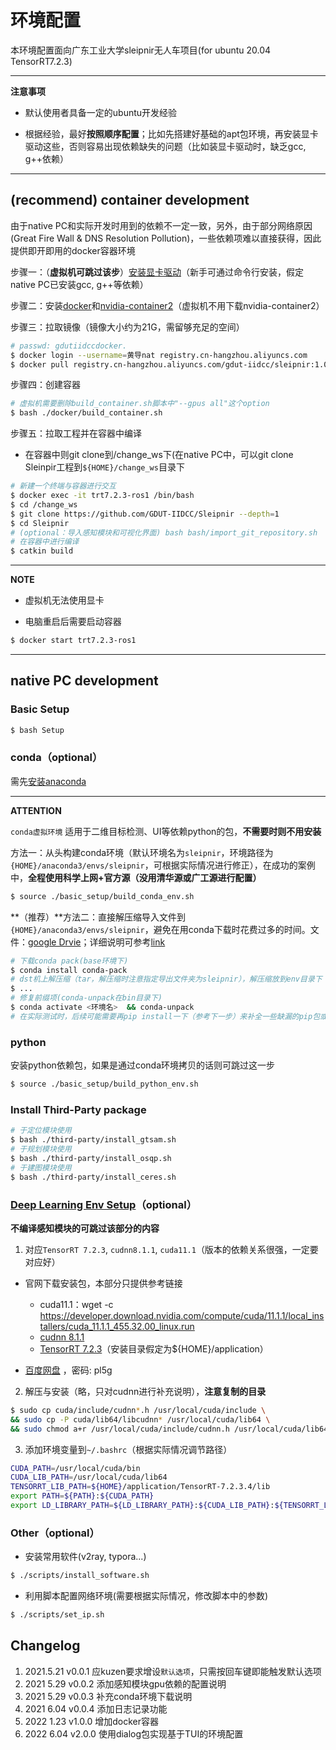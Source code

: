 # 环境配置

本环境配置面向广东工业大学sleipnir无人车项目(for ubuntu 20.04 TensorRT7.2.3)

---

**注意事项**

- 默认使用者具备一定的ubuntu开发经验

- 根据经验，最好**按照顺序配置**；比如先搭建好基础的apt包环境，再安装显卡驱动这些，否则容易出现依赖缺失的问题（比如装显卡驱动时，缺乏gcc, g++依赖）

---

## (recommend) container development

由于native PC和实际开发时用到的依赖不一定一致，另外，由于部分网络原因(Great Fire Wall & DNS Resolution Pollution)，一些依赖项难以直接获得，因此提供即开即用的docker容器环境

步骤一：（**虚拟机可跳过该步**）[安装显卡驱动](https://ambook.readthedocs.io/zh/latest/deep-learning/rst/env-building.html#id1)（新手可通过命令行安装，假定native PC已安装gcc, g++等依赖）

步骤二：安装[docker](https://ambook.readthedocs.io/zh/latest/docker/rst/docker-practice.html#docker)和[nvidia-container2](https://ambook.readthedocs.io/zh/latest/docker/rst/docker-practice.html#id4)（虚拟机不用下载nvidia-container2）

步骤三：拉取镜像（镜像大小约为21G，需留够充足的空间）

```bash
# passwd: gdutiidccdocker.
$ docker login --username=黄导nat registry.cn-hangzhou.aliyuncs.com
$ docker pull registry.cn-hangzhou.aliyuncs.com/gdut-iidcc/sleipnir:1.0.0
```

步骤四：创建容器

```bash
# 虚拟机需要删除build_container.sh脚本中"--gpus all"这个option
$ bash ./docker/build_container.sh
```

步骤五：拉取工程并在容器中编译

- 在容器中则git clone到/change_ws下(在native PC中，可以git clone Sleinpir工程到`${HOME}/change_ws`目录下

```bash
# 新建一个终端与容器进行交互
$ docker exec -it trt7.2.3-ros1 /bin/bash
$ cd /change_ws
$ git clone https://github.com/GDUT-IIDCC/Sleipnir --depth=1
$ cd Sleipnir
# (optional：导入感知模块和可视化界面) bash bash/import_git_repository.sh
# 在容器中进行编译
$ catkin build
```

---

**NOTE**

- 虚拟机无法使用显卡

- 电脑重启后需要启动容器

```bash
$ docker start trt7.2.3-ros1
```

---

## native PC development

### Basic Setup

```bash
$ bash Setup
```

### conda（optional）

需先[安装anaconda](https://ambook.readthedocs.io/zh/latest/ubuntu/rst/Package-Download-Virtual-Env.html#conda)

---

**ATTENTION**

`conda虚拟环境` 适用于二维目标检测、UI等依赖python的包，**不需要时则不用安装**

方法一：从头构建conda环境（默认环境名为`sleipnir`，环境路径为`{HOME}/anaconda3/envs/sleipnir`，可根据实际情况进行修正），在成功的案例中，**全程使用科学上网+官方源（没用清华源或广工源进行配置）**

```bash
$ source ./basic_setup/build_conda_env.sh
```

**（推荐）**方法二：直接解压缩导入文件到`{HOME}/anaconda3/envs/sleipnir`，避免在用conda下载时花费过多的时间。文件：[google Drvie]( https://drive.google.com/file/d/1Tm1PZnzVNFF0hpWAaCH0inaAI6W3toqs/view?usp=sharing)；详细说明可参考[link](https://ambook.readthedocs.io/zh/latest/ubuntu/rst/Package-Download-Virtual-Env.html#id16)

```bash
# 下载conda pack(base环境下)
$ conda install conda-pack
# dst机上解压缩（tar，解压缩时注意指定导出文件夹为sleipnir），解压缩放到env目录下
$ ...
# 修复前缀项(conda-unpack在bin目录下)
$ conda activate <环境名>  && conda-unpack
# 在实际测试时，后续可能需要再pip install一下（参考下一步）来补全一些缺漏的pip包或修正一些python包
```

### python

安装python依赖包，如果是通过conda环境拷贝的话则可跳过这一步

``` bash
$ source ./basic_setup/build_python_env.sh
```

### Install Third-Party package

```bash
# 于定位模块使用
$ bash ./third-party/install_gtsam.sh
# 于规划模块使用
$ bash ./third-party/install_osqp.sh
# 于建图模块使用
$ bash ./third-party/install_ceres.sh
```

### [Deep Learning Env Setup](https://ambook.readthedocs.io/zh/latest/deep-learning/rst/env-building.html)（optional）

**不编译感知模块的可跳过该部分的内容**

1. 对应`TensorRT 7.2.3`, `cudnn8.1.1`, `cuda11.1`（版本的依赖关系很强，一定要对应好）

- 官网下载安装包，本部分只提供参考链接
  - cuda11.1：wget -c https://developer.download.nvidia.com/compute/cuda/11.1.1/local_installers/cuda_11.1.1_455.32.00_linux.run
  - [cudnn 8.1.1](https://developer.nvidia.com/compute/machine-learning/tensorrt/secure/7.2.3/tars/TensorRT-7.2.3.4.Ubuntu-18.04.x86_64-gnu.cuda-11.1.cudnn8.1.tar.gz)
  - [TensorRT 7.2.3](https://developer.nvidia.com/compute/machine-learning/tensorrt/secure/7.2.3/tars/TensorRT-7.2.3.4.Ubuntu-18.04.x86_64-gnu.cuda-11.1.cudnn8.1.tar.gz)（安装目录假定为${HOME}/application）

- [百度网盘](https://pan.baidu.com/s/1cYyQcMq-FCrw2jlaUvufRg) ，密码: pl5g

2. 解压与安装（略，只对cudnn进行补充说明），**注意复制的目录**

``` bash
$ sudo cp cuda/include/cudnn*.h /usr/local/cuda/include \
&& sudo cp -P cuda/lib64/libcudnn* /usr/local/cuda/lib64 \
&& sudo chmod a+r /usr/local/cuda/include/cudnn.h /usr/local/cuda/lib64/libcudnn*
```

3. 添加环境变量到`~/.bashrc`（根据实际情况调节路径）

```bash
CUDA_PATH=/usr/local/cuda/bin
CUDA_LIB_PATH=/usr/local/cuda/lib64
TENSORRT_LIB_PATH=${HOME}/application/TensorRT-7.2.3.4/lib
export PATH=${PATH}:${CUDA_PATH}
export LD_LIBRARY_PATH=${LD_LIBRARY_PATH}:${CUDA_LIB_PATH}:${TENSORRT_LIB_PATH}
```

### Other（optional）

- 安装常用软件(v2ray, typora...) 

```bash
$ ./scripts/install_software.sh
```

- 利用脚本配置网络环境(需要根据实际情况，修改脚本中的参数)

```bash
$ ./scripts/set_ip.sh
```

## Changelog

1. 2021.5.21 v0.0.1 应kuzen要求增设`默认选项`，只需按回车键即能触发默认选项
2. 2021 5.29 v0.0.2 添加感知模块gpu依赖的配置说明
3. 2021 5.29 v0.0.3 补充conda环境下载说明
4. 2021 6.04 v0.0.4 添加日志记录功能
4. 2022 1.23 v1.0.0 增加docker容器
4. 2022 6.04 v2.0.0 使用dialog包实现基于TUI的环境配置
